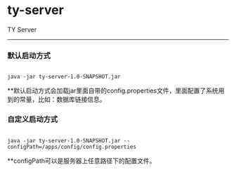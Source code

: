 # ty-server
TY Server

---------------------------------------
### 默认启动方式
<pre><code>
java -jar ty-server-1.0-SNAPSHOT.jar
</code></pre>
<p>**默认启动方式会加载jar里面自带的config.properties文件，里面配置了系统用到的常量，比如：数据库链接信息。</p>

### 自定义启动方式
<pre><code>
java -jar ty-server-1.0-SNAPSHOT.jar --configPath=/apps/config/config.properties
</code></pre>
<p>**configPath可以是服务器上任意路径下的配置文件。</p>
